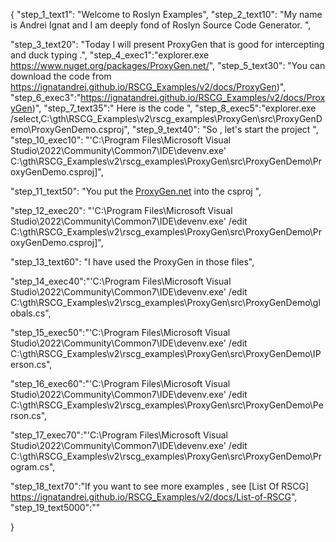 {
    "step_1_text1": "Welcome to Roslyn Examples",
    "step_2_text10": "My name is Andrei Ignat and I am deeply fond of Roslyn Source Code Generator. ",

"step_3_text20": "Today I will present ProxyGen  that is good for intercepting and duck typing .",
"step_4_exec1":"explorer.exe https://www.nuget.org/packages/ProxyGen.net/",
"step_5_text30": "You can download the code from https://ignatandrei.github.io/RSCG_Examples/v2/docs/ProxyGen)",
"step_6_exec3":"https://ignatandrei.github.io/RSCG_Examples/v2/docs/ProxyGen)",
"step_7_text35":" Here is the code ",
"step_8_exec5":"explorer.exe /select,C:\\gth\\RSCG_Examples\\v2\\rscg_examples\\ProxyGen\\src\\ProxyGenDemo\\ProxyGenDemo.csproj",
"step_9_text40": "So , let's start the project ",
"step_10_exec10": "'C:\\Program Files\\Microsoft Visual Studio\\2022\\Community\\Common7\\IDE\\devenv.exe' C:\\gth\\RSCG_Examples\\v2\\rscg_examples\\ProxyGen\\src\\ProxyGenDemo\\ProxyGenDemo.csproj]",

"step_11_text50": "You put the  [ProxyGen.net](https://www.nuget.org/packages/ProxyGen.net/) into the csproj ",

"step_12_exec20": "'C:\\Program Files\\Microsoft Visual Studio\\2022\\Community\\Common7\\IDE\\devenv.exe' /edit C:\\gth\\RSCG_Examples\\v2\\rscg_examples\\ProxyGen\\src\\ProxyGenDemo\\ProxyGenDemo.csproj]",

"step_13_text60": "I have used the ProxyGen in those files",


"step_14_exec40":"'C:\\Program Files\\Microsoft Visual Studio\\2022\\Community\\Common7\\IDE\\devenv.exe' /edit C:\\gth\\RSCG_Examples\\v2\\rscg_examples\\ProxyGen\\src\\ProxyGenDemo\\globals.cs",

"step_15_exec50":"'C:\\Program Files\\Microsoft Visual Studio\\2022\\Community\\Common7\\IDE\\devenv.exe' /edit C:\\gth\\RSCG_Examples\\v2\\rscg_examples\\ProxyGen\\src\\ProxyGenDemo\\IPerson.cs",

"step_16_exec60":"'C:\\Program Files\\Microsoft Visual Studio\\2022\\Community\\Common7\\IDE\\devenv.exe' /edit C:\\gth\\RSCG_Examples\\v2\\rscg_examples\\ProxyGen\\src\\ProxyGenDemo\\Person.cs",

"step_17_exec70":"'C:\\Program Files\\Microsoft Visual Studio\\2022\\Community\\Common7\\IDE\\devenv.exe' /edit C:\\gth\\RSCG_Examples\\v2\\rscg_examples\\ProxyGen\\src\\ProxyGenDemo\\Program.cs",

"step_18_text70":"If you want to see more examples , see  [List Of RSCG] https://ignatandrei.github.io/RSCG_Examples/v2/docs/List-of-RSCG",
"step_19_text5000":""

}